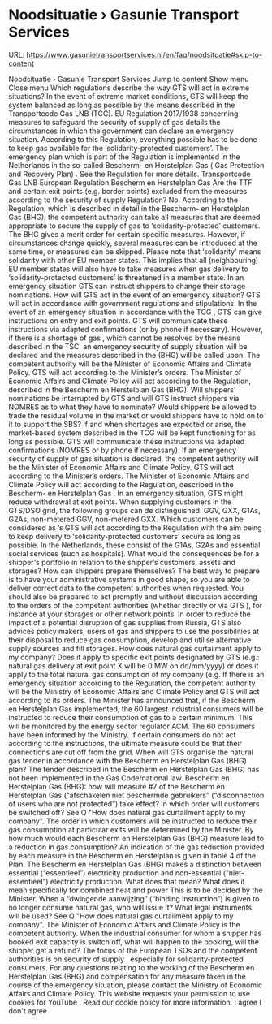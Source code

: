 # Noodsituatie › Gasunie Transport Services

URL: https://www.gasunietransportservices.nl/en/faq/noodsituatie#skip-to-content

Noodsituatie › Gasunie Transport Services
Jump to content
Show menu
Close menu
Which regulations describe the way GTS will act in extreme situations?
In the event of extreme market conditions,
GTS
will keep the
system
balanced as long as possible by the means described in the
Transportcode
Gas
LNB
(TCG). EU Regulation
2017/1938 concerning measures to safeguard the security of
supply
of
gas
details the circumstances in which the government can declare an emergency situation. According to this Regulation, everything possible has to be done to keep
gas
available for the ‘solidarity-protected customers’. The emergency plan which is part of the Regulation is implemented in the Netherlands in the so-called
Bescherm- en Herstelplan
Gas
(
Gas
Protection and Recovery Plan)
. See the Regulation for more details.
Transportcode Gas LNB
European Regulation
Bescherm en Herstelplan Gas
Are the TTF and certain exit points (e.g. border points) excluded from the measures according to the security of supply Regulation?
No. According to the Regulation, which is described in detail in the Bescherm- en Herstelplan
Gas
(BHG), the competent authority can take all measures that are deemed appropriate to secure the
supply
of
gas
to ‘solidarity-protected’ customers. The BHG gives a merit order for certain specific measures. However, if circumstances change quickly, several measures can be introduced at the same time, or measures can be skipped. Please note that ‘solidarity’ means solidarity with other EU member states. This implies that all (neighbouring) EU member states will also have to take measures when
gas
delivery to ‘solidarity-protected customers’ is threatened in a member state.
In an emergency situation GTS can instruct shippers to change their storage nominations. How will GTS act in the event of an emergency situation?
GTS
will act in accordance with government regulations and stipulations. In the event of an emergency situation in accordance with the
TCG
,
GTS
can give instructions on entry and exit points.
GTS
will communicate these instructions via adapted confirmations (or by phone if necessary). However, if there is a shortage of
gas
, which cannot be resolved by the means described in the TSC, an emergency security of
supply
situation will be declared and the measures described in the (BHG) will be called upon. The competent authority will be the Minister of Economic Affairs and Climate Policy.
GTS
will act according to the Minister’s orders. The Minister of Economic Affairs and Climate Policy will act according to the Regulation, described in the Bescherm en Herstelplan
Gas
(BHG).
Will shippers’ nominations be interrupted by GTS and will GTS instruct shippers via NOMRES as to what they have to nominate? Would shippers be allowed to trade the residual volume in the market or would shippers have to hold on to it to support the SBS?
If and when shortages are expected or arise, the market-based
system
described in the TCG will be kept functioning for as long as possible.
GTS
will communicate these instructions via adapted confirmations (NOMRES or by phone if necessary). If an emergency security of
supply
of
gas
situation is declared, the competent authority will be the Minister of Economic Affairs and Climate Policy.
GTS
will act according to the Minister’s orders. The Minister of Economic Affairs and Climate Policy will act according to the Regulation, described in the Bescherm- en Herstelplan
Gas
.
In an emergency situation, GTS might reduce withdrawal at exit points. When supplying customers in the GTS/DSO grid, the following groups can de distinguished: GGV, GXX, G1As, G2As, non-metered GGV, non-metered GXX. Which customers can be considered as ’s
GTS
will act according to the Regulation with the aim being to keep delivery to ‘solidarity-protected customers’ secure as long as possible. In the Netherlands, these consist of the G1As, G2As and essential social services (such as hospitals).
What would the consequences be for a shipper's portfolio in relation to the shipper’s customers, assets and storages? How can shippers prepare themselves?
The best way to prepare is to have your administrative systems in good shape, so you are able to deliver correct data to the competent authorities when requested. You should also be prepared to act promptly and without discussion according to the orders of the competent authorities (whether directly or via
GTS
), for instance at your storages or other network points.
In order to reduce the impact of a potential disruption of
gas
supplies from Russia,
GTS
also advices policy makers, users of
gas
and shippers to use the possibilities at their disposal to reduce
gas
consumption, develop and utilise alternative
supply
sources and fill storages.
How does natural gas curtailment apply to my company? Does it apply to specific exit points designated by GTS (e.g.: natural gas delivery at exit point X will be 0 MW on dd/mm/yyyy) or does it apply to the total natural gas consumption of my company (e.g.
If there is an emergency situation according to the Regulation, the competent authority will be the Ministry of Economic Affairs and Climate Policy and
GTS
will act according to its orders. The Minister has announced that, if the Bescherm en Herstelplan
Gas
implemented, the 60 largest industrial consumers will be instructed to reduce their consumption of
gas
to a certain minimum. This will be monitored by the energy sector regulator ACM. The 60 consumers have been informed by the Ministry. If certain consumers do not act according to the instructions, the ultimate measure could be that their connections are cut off from the grid.
When will GTS organise the natural gas tender in accordance with the Bescherm en Herstelplan Gas (BHG) plan?
The tender described in the Bescherm en Herstelplan
Gas
(BHG) has not been implemented in the
Gas
Code/national law.
Bescherm en Herstelplan Gas (BHG): how will measure #7 of the Bescherm en Herstelplan Gas (“afschakelen niet beschermde gebruikers” (“disconnection of users who are not protected”) take effect? In which order will customers be switched off?
See Q "How does natural
gas
curtailment apply to my company". The order in which customers will be instructed to reduce their
gas
consumption at particular exits will be determined by the Minister.
By how much would each Bescherm en Herstelplan Gas (BHG) measure lead to a reduction in gas consumption?
An indication of the
gas
reduction provided by each measure in the Bescherm en Herstelplan is given in table 4 of the Plan.
The Bescherm en Herstelplan Gas (BHG) makes a distinction between essential (“essentieel”) electricity production and non-essential (“niet-essentieel”) electricity production. What does that mean? What does it mean specifically for combined heat and power
This is to be decided by the Minister.
When a “dwingende aanwijzing” (“binding instruction”) is given to no longer consume natural gas, who will issue it? What legal instruments will be used?
See Q "How does natural
gas
curtailment apply to my company". The Minister of Economic Affairs and Climate Policy is the competent authority.
When the industrial consumer for whom a shipper has booked exit capacity is switch off, what will happen to the booking, will the shipper get a refund?
The focus of the European TSOs and the competent authorities is on security of
supply
, especially for solidarity-protected consumers. For any questions relating to the working of the Bescherm en Herstelplan
Gas
(BHG) and compensation for any measure taken in the course of the emergency situation, please contact the Ministry of Economic Affairs and Climate Policy.
This website requests your permission to use cookies for
YouTube
. Read our
cookie policy
for more information.
I agree
I don't agree